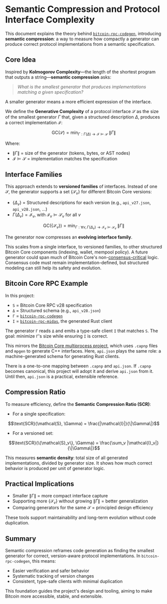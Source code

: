 # Semantic Compression and Protocol Interface Complexity

This document explains the theory behind [`bitcoin-rpc-codegen`](https://github.com/nervana21/bitcoin-rpc-codegen), introducing **semantic compression**: a way to measure how compactly a generator can produce correct protocol implementations from a semantic specification.

## Core Idea

Inspired by **Kolmogorov Complexity**—the length of the shortest program that outputs a string—**semantic compression** asks:

> _What is the smallest generator that produces implementations matching a given specification?_

A smaller generator means a more efficient expression of the interface.

We define the **Generative Complexity** of a protocol interface $\mathcal{S}$ as the size of the smallest generator $\Gamma$ that, given a structured description $\Delta$, produces a correct implementation $\mathcal{I}$:

```math
\text{GC}(\mathcal{S}) = \min_{\Gamma : \Gamma(\Delta) \to \mathcal{I} \models \mathcal{S}} \; \|\Gamma\|
```

Where:

- $\|\Gamma\|$ = size of the generator (tokens, bytes, or AST nodes)
- $\mathcal{I} \models \mathcal{S}$ = implementation matches the specification

## Interface Families

This approach extends to **versioned families** of interfaces. Instead of one $\mathcal{S}$, the generator supports a set $\{\mathcal{S}_v\}$ for different Bitcoin Core versions:

- $\{\Delta_v\}$ = Structured descriptions for each version (e.g., `api_v27.json`, `api_v28.json`, …)
- $\Gamma(\Delta_v) = \mathcal{I}_v$, with $\mathcal{I}_v \models \mathcal{S}_v$ for all $v$

```math
\text{GC}(\{\mathcal{S}_v\}) = \min_{\Gamma : \forall v, \Gamma(\Delta_v) \to \mathcal{I}_v \models \mathcal{S}_v} \; \|\Gamma\|
```

The generator now compresses an **evolving interface family**.

This scales from a single interface, to versioned families, to other structured Bitcoin Core components (indexing, wallet, mempool policy). A future generator could span much of Bitcoin Core's non-[consensus-critical](https://github.com/rust-bitcoin/rust-bitcoin?tab=readme-ov-file#consensus) logic. Consensus code must remain implementation-defined, but structured modeling can still help its safety and evolution.

## Bitcoin Core RPC Example

In this project:

- `S` = Bitcoin Core RPC v28 specification
- `Δ` = Structured schema (e.g., `api_v28.json`)
- `Γ` = [`bitcoin-rpc-codegen`](https://github.com/nervana21/bitcoin-rpc-codegen)
- `I` = [`bitcoin-rpc-midas`](https://github.com/nervana21/bitcoin-rpc-midas`), the generated Rust client

The generator `Γ` reads `Δ` and emits a type-safe client `I` that matches `S`. The goal: minimize `Γ`'s size while ensuring `I` is correct.

This mirrors the [Bitcoin Core multiprocess project](https://github.com/bitcoin/bitcoin/pull/28722), which uses `.capnp` files and `mpgen` to generate C++ interfaces. Here, `api.json` plays the same role: a machine-generated schema for generating Rust clients.

There is a one-to-one mapping between `.capnp` and `api.json`. If `.capnp` becomes canonical, this project will adopt it and derive `api.json` from it. Until then, `api.json` is a practical, extensible reference.

## Compression Ratio

To measure efficiency, define the **Semantic Compression Ratio (SCR)**:

- For a single specification:

```math
\text{SCR}(\mathcal{S}, \Gamma) = \frac{|\mathcal{I}|}{\|\Gamma\|}
```

- For a versioned set:

```math
\text{SCR}(\{\mathcal{S}_v\}, \Gamma) = \frac{\sum_v |\mathcal{I}_v|}{\|\Gamma\|}
```

This measures **semantic density**: total size of all generated implementations, divided by generator size. It shows how much correct behavior is produced per unit of generator logic.

## Practical Implications

- Smaller $\|\Gamma\|$ = more compact interface capture
- Supporting more $\{\mathcal{S}_v\}$ without growing $\|\Gamma\|$ = better generalization
- Comparing generators for the same $\mathcal{S}$ = principled design efficiency

These tools support maintainability and long-term evolution without code duplication.

## Summary

Semantic compression reframes code generation as finding the smallest generator for correct, version-aware protocol implementations. In `bitcoin-rpc-codegen`, this means:

- Easier verification and safer behavior
- Systematic tracking of version changes
- Consistent, type-safe clients with minimal duplication

This foundation guides the project's design and tooling, aiming to make Bitcoin more accessible, stable, and extensible.
